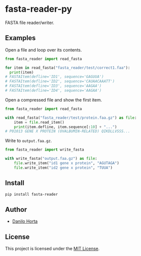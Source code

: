 # fasta-reader-py

FASTA file reader/writer.

## Examples

Open a file and loop over its contents.

```python
from fasta_reader import read_fasta

for item in read_fasta("fasta_reader/test/correct1.faa"):
  print(item)
# FASTAItem(defline='ID1', sequence='GAGUUA')
# FASTAItem(defline='ID2', sequence='CAUAACAAATT')
# FASTAItem(defline='ID3', sequence='AAGAA')
# FASTAItem(defline='ID4', sequence='AAGAA')
```

Open a compressed file and show the first item.

```python
from fasta_reader import read_fasta

with read_fasta("fasta_reader/test/protein.faa.gz") as file:
    item = file.read_item()
    print(item.defline, item.sequence[:10] + "...")
# P01013 GENE X PROTEIN (OVALBUMIN-RELATED) QIKDLLVSSS...
```

Write to `output.faa.gz`.

```python
from fasta_reader import write_fasta

with write_fasta("output.faa.gz") as file:
    file.write_item("id1 gene x protein", "AGUTAGA")
    file.write_item("id2 gene x protein", "TUUA")
```

## Install

```bash
pip install fasta-reader
```

## Author

* [Danilo Horta](https://github.com/horta)

## License

This project is licensed under the [MIT License](https://raw.githubusercontent.com/EBI-Metagenomics/fasta-reader-py/master/LICENSE.md).
